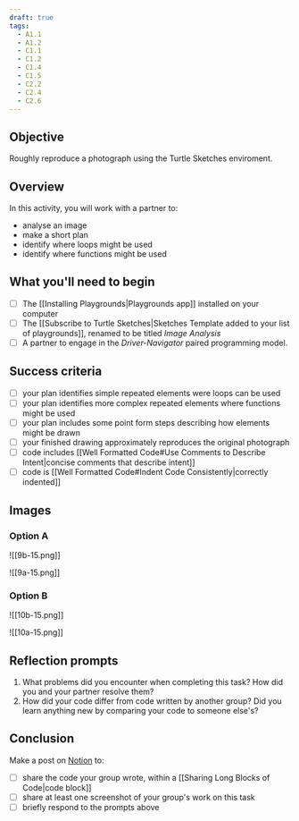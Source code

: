 ```yaml
---
draft: true
tags:
  - A1.1
  - A1.2
  - C1.1
  - C1.2
  - C1.4
  - C1.5
  - C2.2
  - C2.4
  - C2.6
---
```

## Objective

Roughly reproduce a photograph using the Turtle Sketches enviroment.

## Overview

In this activity, you will work with a partner to:

- analyse an image
- make a short plan
- identify where loops might be used
- identify where functions might be used
## What you'll need to begin
- [ ] The [[Installing Playgrounds|Playgrounds app]] installed on your computer
- [ ] The [[Subscribe to Turtle Sketches|Sketches Template added to your list of playgrounds]], renamed to be titled *Image Analysis*
- [ ]  A partner to engage in the *Driver-Navigator* paired programming model.
## Success criteria
- [ ] your plan identifies simple repeated elements were loops can be used
- [ ] your plan identifies more complex repeated elements where functions might be used
- [ ] your plan includes some point form steps describing how elements might be drawn
- [ ] your finished drawing approximately reproduces the original photograph
- [ ] code includes [[Well Formatted Code#Use Comments to Describe Intent|concise comments that describe intent]]
- [ ] code is [[Well Formatted Code#Indent Code Consistently|correctly indented]]

## Images

### Option A

![[9b-15.png]]

![[9a-15.png]]

### Option B

![[10b-15.png]]

![[10a-15.png]]


## Reflection prompts
1. What problems did you encounter when completing this task? How did you and your partner resolve them?
2. How did your code differ from code written by another group? Did you learn anything new by comparing your code to someone else's?
## Conclusion

Make a post on [Notion](https://notion.so) to:
- [ ] share the code your group wrote, within a [[Sharing Long Blocks of Code|code block]]
- [ ] share at least one screenshot of your group's work on this task
- [ ] briefly respond to the prompts above